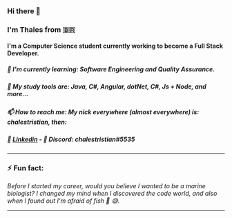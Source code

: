 ### Hi there 👋
### I'm Thales from 🇧🇷

#### I'm a Computer Science student currently working to become a Full Stack Developer.


##### 📘 I'm currently learning: Software Engineering and Quality Assurance.


##### 🧰 My study tools are: Java, C#, Angular, dotNet, C#, Js + Node, and more...


##### 📫 How to reach me: My nick everywhere (almost everywhere) is: **chalestristian**, then:


##### 📱 [Linkedin](https://www.linkedin.com/in/chalestristian) - 💬 Discord: chalestristian#5535


---

### ⚡ Fun fact:
*Before I started my career, would you believe I wanted to be a marine biologist? I changed my mind when I discovered the code world, and also when I found out I'm afraid of fish 🐡 😅.*

---
